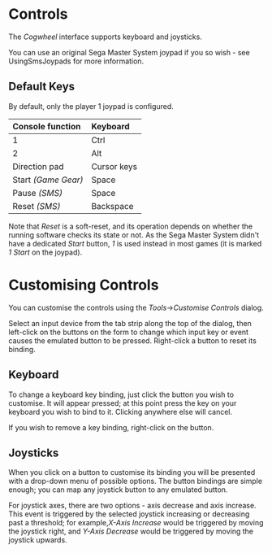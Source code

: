 # Controls #

The _Cogwheel_ interface supports keyboard and joysticks.

You can use an original Sega Master System joypad if you so wish - see UsingSmsJoypads for more information.

## Default Keys ##

By default, only the player 1 joypad is configured.

| **Console function** | **Keyboard** |
|:---------------------|:-------------|
| 1                    | Ctrl         |
| 2                    | Alt          |
| Direction pad        | Cursor keys  |
| Start _(Game Gear)_  | Space        |
| Pause _(SMS)_        | Space        |
| Reset _(SMS)_        | Backspace    |

Note that _Reset_ is a soft-reset, and its operation depends on whether the running software checks its state or not. As the Sega Master System didn't have a dedicated _Start_ button, _1_ is used instead in most games (it is marked _1 Start_ on the joypad).

# Customising Controls #

You can customise the controls using the _Tools_->_Customise Controls_ dialog.

Select an input device from the tab strip along the top of the dialog, then left-click on the buttons on the form to change which input key or event causes the emulated button to be pressed. Right-click a button to reset its binding.

## Keyboard ##

To change a keyboard key binding, just click the button you wish to customise. It will appear pressed; at this point press the key on your keyboard you wish to bind to it. Clicking anywhere else will cancel.

If you wish to remove a key binding, right-click on the button.

## Joysticks ##

When you click on a button to customise its binding you will be presented with a drop-down menu of possible options. The button bindings are simple enough; you can map any joystick button to any emulated button.

For joystick axes, there are two options - axis decrease and axis increase. This event is triggered by the selected joystick increasing or decreasing past a threshold; for example,_X-Axis Increase_ would be triggered by moving the joystick right, and _Y-Axis Decrease_ would be triggered by moving the joystick upwards.